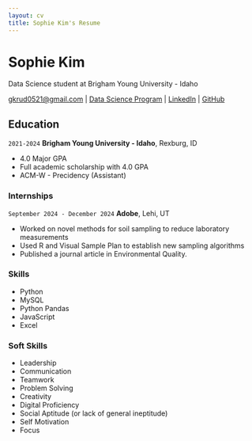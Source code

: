 ```yaml
---
layout: cv
title: Sophie Kim's Resume
---
```

# Sophie Kim
Data Science student at Brigham Young University - Idaho

<div id="webaddress">
<a href="gkrud0521@gmail.com">gkrud0521@gmail.com</a>
| <a href="https://byuidatascience.github.io/development.html">Data Science Program</a>
| <a href="linkedin.com/in/sophie-kim-090a03218">LinkedIn</a>
| <a href="https://github.com/hakyung0521">GitHub</a>
</div>

<!-- https://www.monique.tech/the-art-of-markdown -->

## Education

`2021-2024`
__Brigham Young University - Idaho__, Rexburg, ID

- 4.0 Major GPA
- Full academic scholarship with 4.0 GPA
- ACM-W - Precidency (Assistant)

### Internships

`September 2024 - December 2024`
__Adobe__, Lehi, UT

- Worked on novel methods for soil sampling to reduce laboratory measurements
- Used R and Visual Sample Plan to establish new sampling algorithms
- Published a journal article in Environmental Quality.

### Skills
- Python
- MySQL
- Python Pandas
- JavaScript
- Excel

### Soft Skills
- Leadership
- Communication
- Teamwork
- Problem Solving
- Creativity
- Digital Proficiency
- Social Aptitude (or lack of general ineptitude)
- Self Motivation
- Focus



<!-- ### Footer

Last updated: May 2013 -->


